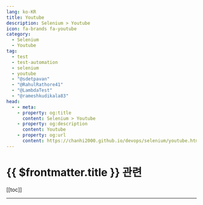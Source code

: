 ```yaml
---
lang: ko-KR
title: Youtube
description: Selenium > Youtube
icon: fa-brands fa-youtube
category:
  - Selenium
  - Youtube
tag: 
  - test
  - test-automation
  - selenium
  - youtube
  - "@sdetpavan"
  - "@RahulRathore41"
  - "@LambdaTest"
  - "@rameshkudikala83"
head:
  - - meta:
    - property: og:title
      content: Selenium > Youtube
    - property: og:description
      content: Youtube
    - property: og:url
      content: https://chanhi2000.github.io/devops/selenium/youtube.html
---
```


# {{ $frontmatter.title }} 관련

[[toc]]

---

<MyYouTubeItems jsonName="yu-sdetpavan" /><!-- SDET- QA Automation Techie -->
<MyYouTubeItems jsonName="yu-RahulRathore41" /><!-- Rahul Rathore -->
<MyYouTubeItems jsonName="yu-LambdaTest" /><!-- LambdaTest -->
<MyYouTubeItems jsonName="yu-rameshkudikala83" /><!-- RKTestingTools -->
<MyYouTubeItems jsonName="yu-WhizdomTrainings01" /><!-- Ashish Thakur -->

<TagLinks />